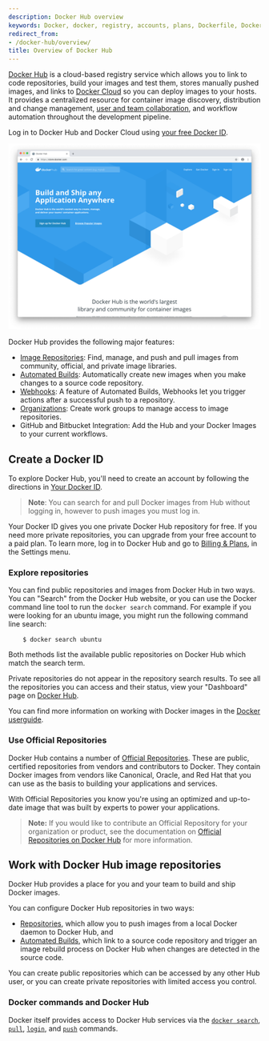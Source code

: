 ```yaml
---
description: Docker Hub overview
keywords: Docker, docker, registry, accounts, plans, Dockerfile, Docker Hub, docs, documentation, accounts, organizations, repositories, groups, teams
redirect_from:
- /docker-hub/overview/
title: Overview of Docker Hub
---
```


[Docker Hub](https://hub.docker.com) is a cloud-based registry service which
allows you to link to code repositories, build your images and test them, stores
manually pushed images, and links to [Docker Cloud](/docker-cloud/) so you can deploy images to your
hosts. It provides a centralized resource for container image discovery,
distribution and change management, [user and team collaboration](orgs.md), and
workflow automation throughout the development pipeline.

Log in to Docker Hub and Docker Cloud using [your free Docker ID](accounts.md).

![Getting started with Docker Hub](./images/getting-started.png)

Docker Hub provides the following major features:

* [Image Repositories](repos.md): Find, manage, and push and pull images from community, official, and private image libraries.
* [Automated Builds](builds.md): Automatically create new images when you make changes to a source code repository.
* [Webhooks](webhooks.md): A feature of Automated Builds, Webhooks let you trigger actions after a successful push to a repository.
* [Organizations](orgs.md): Create work groups to manage access to image repositories.
* GitHub and Bitbucket Integration: Add the Hub and your Docker Images to your current workflows.


## Create a Docker ID

To explore Docker Hub, you'll need to create an account by following the
directions in [Your Docker ID](accounts.md).

> **Note**: You can search for and pull Docker images from Hub without logging in, however to push images you must log in.

Your Docker ID gives you one private Docker Hub repository for free. If you need
more private repositories, you can upgrade from your free account to a paid
plan. To learn more, log in to Docker Hub and go to [Billing &
Plans](https://hub.docker.com/account/billing-plans/), in the Settings menu.

### Explore repositories

You can find public repositories and images from Docker Hub in two ways. You can
"Search" from the Docker Hub website, or you can use the Docker command line
tool to run the `docker search` command. For example if you were looking for an
ubuntu image, you might run the following command line search:

```
    $ docker search ubuntu
```

Both methods list the available public repositories on Docker Hub which match
the search term.

Private repositories do not appear in the repository search results. To see all
the repositories you can access and their status, view your "Dashboard" page on
[Docker Hub](https://hub.docker.com).

You can find more information on working with Docker images in the
[Docker userguide](/userguide/dockerimages/).

### Use Official Repositories

Docker Hub contains a number of [Official
Repositories](http://hub.docker.com/explore/). These are public, certified
repositories from vendors and contributors to Docker. They contain Docker images
from vendors like Canonical, Oracle, and Red Hat that you can use as the basis
to building your applications and services.

With Official Repositories you know you're using an optimized and
up-to-date image that was built by experts to power your applications.

> **Note:** If you would like to contribute an Official Repository for your organization or product, see the documentation on [Official Repositories on Docker Hub](official_repos.md) for more information.


##  Work with Docker Hub image repositories

Docker Hub provides a place for you and your team to build and ship Docker
images.

You can configure Docker Hub repositories in two ways:

* [Repositories](repos.md), which allow you to push images from a local Docker daemon to Docker Hub, and
* [Automated Builds](builds.md), which link to a source code repository and trigger an image rebuild process on Docker Hub when changes are detected in the source code.

You can create public repositories which can be accessed by any other Hub user,
or you can create private repositories with limited access you control.

### Docker commands and Docker Hub

Docker itself provides access to Docker Hub services via the [`docker search`](/reference/commandline/search),
[`pull`](/reference/commandline/pull), [`login`](/reference/commandline/login), and [`push`](/reference/commandline/push) commands.